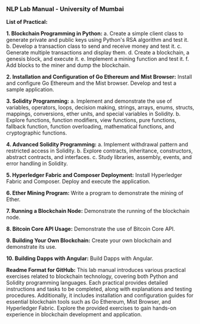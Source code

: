 ### **NLP Lab Manual - University of Mumbai**

**List of Practical:**

**1. Blockchain Programming in Python:**
   a. Create a simple client class to generate private and public keys using Python's RSA algorithm and test it.
   b. Develop a transaction class to send and receive money and test it.
   c. Generate multiple transactions and display them.
   d. Create a blockchain, a genesis block, and execute it.
   e. Implement a mining function and test it.
   f. Add blocks to the miner and dump the blockchain.

**2. Installation and Configuration of Go Ethereum and Mist Browser:**
   Install and configure Go Ethereum and the Mist browser. Develop and test a sample application.

**3. Solidity Programming:**
   a. Implement and demonstrate the use of variables, operators, loops, decision making, strings, arrays, enums, structs, mappings, conversions, ether units, and special variables in Solidity.
   b. Explore functions, function modifiers, view functions, pure functions, fallback function, function overloading, mathematical functions, and cryptographic functions.

**4. Advanced Solidity Programming:**
   a. Implement withdrawal pattern and restricted access in Solidity.
   b. Explore contracts, inheritance, constructors, abstract contracts, and interfaces.
   c. Study libraries, assembly, events, and error handling in Solidity.

**5. Hyperledger Fabric and Composer Deployment:**
   Install Hyperledger Fabric and Composer. Deploy and execute the application.

**6. Ether Mining Program:**
   Write a program to demonstrate the mining of Ether.

**7. Running a Blockchain Node:**
   Demonstrate the running of the blockchain node.

**8. Bitcoin Core API Usage:**
   Demonstrate the use of Bitcoin Core API.

**9. Building Your Own Blockchain:**
   Create your own blockchain and demonstrate its use.

**10. Building Dapps with Angular:**
   Build Dapps with Angular.

**Readme Format for GitHub:**
This lab manual introduces various practical exercises related to blockchain technology, covering both Python and Solidity programming languages. Each practical provides detailed instructions and tasks to be completed, along with explanations and testing procedures. Additionally, it includes installation and configuration guides for essential blockchain tools such as Go Ethereum, Mist Browser, and Hyperledger Fabric. Explore the provided exercises to gain hands-on experience in blockchain development and application.
